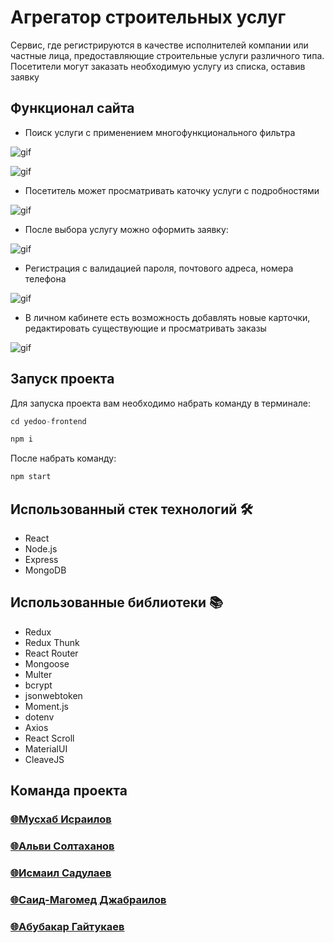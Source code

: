 # Агрегатор строительных услуг

<p>Сервис, где регистрируются в качестве исполнителей компании или частные лица, предоставляющие строительные услуги различного типа. Посетители могут заказать необходимую услугу из списка, оставив заявку</p>

## Функционал сайта

- Поиск услуги с применением многофункционального фильтра

![gif](https://github.com/said-mohmad/aggregator-front/blob/final/filter.gif)

![gif](https://github.com/said-mohmad/aggregator-front/blob/final/find.gif)

- Посетитель может просматривать каточку услуги с подробностями

![gif](https://github.com/said-mohmad/aggregator-front/blob/final/one-card1.gif)

- После выбора услугу можно оформить заявку:

![gif](https://github.com/said-mohmad/aggregator-front/blob/final/order1.gif)

- Регистрация c валидацией пароля, почтового адреса, номера телефона

![gif](https://github.com/said-mohmad/aggregator-front/blob/final/registration.gif)

- В личном кабинете есть возможность добавлять новые карточки, редактировать существующие и просматривать заказы

![gif](https://github.com/said-mohmad/aggregator-front/blob/final/profile.gif)

## Запуск проекта

Для запуска проекта вам необходимо набрать команду в терминале:

```javascript
cd yedoo-frontend
```

```javascript
npm i
```

После набрать команду:

```javascript
npm start
```

## Использованный стек технологий 🛠


- React
- Node.js
- Express
- MongoDB


## Использованные библиотеки 📚

- Redux
- Redux Thunk
- React Router
- Mongoose
- Multer
- bcrypt
- jsonwebtoken
- Moment.js
- dotenv
- Axios
- React Scroll
- MaterialUI
- CleaveJS

## Команда проекта

<h3>
  <a href="https://github.com/zhelezobeton">
        🌐Мусхаб Исраилов
  </a>
</h3>

<h3>
  <a href="https://github.com/alvi-soltakhanov">
        🌐Альви Солтаханов
  </a>
</h3>

<h3>
  <a href="https://github.com/Sadulaev">
        🌐Исмаил Садулаев
  </a>
</h3>

<h3>
  <a href="https://github.com/said-mohmad">
        🌐Саид-Магомед Джабраилов
  </a>
</h3>

<h3>
  <a href="https://github.com/AbuYas7">
        🌐Абубакар Гайтукаев
  </a>
</h3>